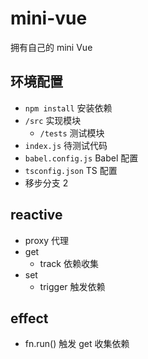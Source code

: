 # mini-vue
拥有自己的 mini Vue

## 环境配置
- `npm install` 安装依赖
- `/src` 实现模块
    - `/tests` 测试模块
- `index.js` 待测试代码
- `babel.config.js` Babel 配置
- `tsconfig.json` TS 配置
- 移步分支 2

## reactive
- proxy 代理
- get 
    - track 依赖收集
- set 
    - trigger 触发依赖

## effect
- fn.run() 触发 get 收集依赖
